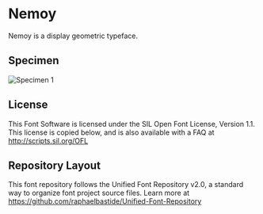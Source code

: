 # Nemoy

Nemoy is a display geometric typeface.

## Specimen
![Specimen 1](https://raw.github.com/bsozoo/Nemoy/master/documentation/images/Sample.jpeg)

## License

This Font Software is licensed under the SIL Open Font License, Version 1.1. 
This license is copied below, and is also available with a FAQ at 
http://scripts.sil.org/OFL

## Repository Layout

This font repository follows the Unified Font Repository v2.0, 
a standard way to organize font project source files. Learn more at 
https://github.com/raphaelbastide/Unified-Font-Repository


